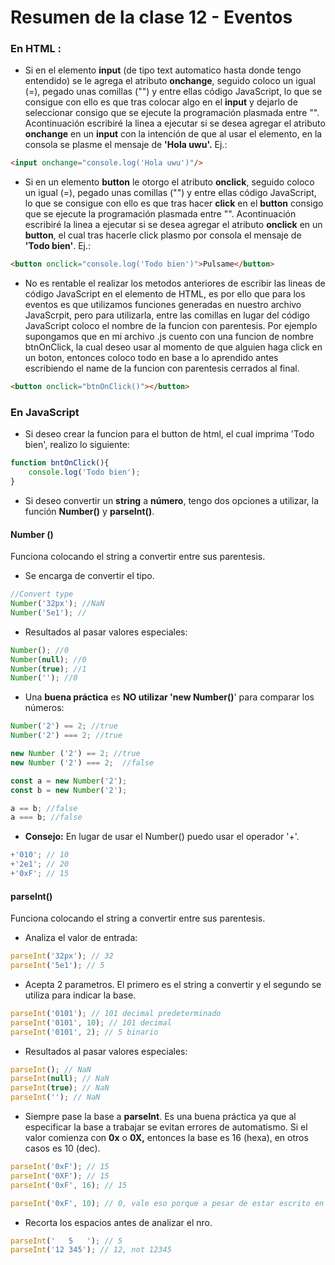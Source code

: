 # Resumen de la clase 12 - Eventos

### En HTML :

- Si en el elemento **input** (de tipo text automatico hasta donde tengo entendido) se le agrega el atributo **onchange**, seguido coloco un igual (=), pegado unas comillas ("") y entre ellas código JavaScript, lo que se consigue con ello es que tras colocar algo en el **input** y dejarlo de seleccionar consigo que se ejecute la programación plasmada entre "". Acontinuación escribiré la linea a ejecutar si se desea agregar el atributo **onchange** en un **input** con la intención de que al usar el elemento, en la consola se plasme el mensaje de **'Hola uwu'.** Ej.:

```html
<input onchange="console.log('Hola uwu')"/>
```

- Si en un elemento **button** le otorgo el atributo **onclick**, seguido coloco un igual (=), pegado unas comillas ("") y entre ellas código JavaScript, lo que se consigue con ello es que tras hacer **click** en el **button** consigo que se ejecute la programación plasmada entre "". Acontinuación escribiré la linea a ejecutar si se desea agregar el atributo **onclick** en un **button**, el cual tras hacerle click plasmo por consola el mensaje de **'Todo bien'**. Ej.:

```html
<button onclick="console.log('Todo bien')">Pulsame</button>
```


- No es rentable el realizar los metodos anteriores de escribir las lineas de código JavaScript en el elemento de HTML, es por ello que para los eventos es que utilizamos funciones generadas en nuestro archivo JavaScrpit, pero para utilizarla, entre las comillas en lugar del código JavaScript coloco el nombre de la funcion con parentesis. Por ejemplo supongamos que en mi archivo .js cuento con una funcion de nombre btnOnClick, la cual deseo usar al momento de que alguien haga click en un boton, entonces coloco todo en base a lo aprendido antes escribiendo el name de la funcion con parentesis cerrados al final.

```html
<button onclick="btnOnClick()"></button>
```



### En JavaScript

- Si deseo crear la funcion para el button de html, el cual imprima 'Todo bien',  realizo lo siguiente:

```javascript
function bntOnClick(){
	console.log('Todo bien');
}
```


- Si deseo convertir un **string** a **número**, tengo dos opciones a utilizar, la función **Number()** y **parseInt()**. 


#### Number ()
Funciona colocando el string a convertir entre sus parentesis. 

- Se encarga de convertir el tipo.

```javascript
//Convert type
Number('32px'); //NaN
Number('5e1'); //
```

- Resultados al pasar valores especiales:

```javascript
Number(); //0
Number(null); //0
Number(true); //1
Number(''); //0
```

- Una **buena práctica** es **NO utilizar 'new Number()**' para comparar los números:

```javascript
Number('2') == 2; //true
Number('2') === 2; //true

new Number ('2') == 2; //true
new Number ('2') === 2;  //false

const a = new Number('2');
const b = new Number('2');

a == b; //false
a === b; //false
```


- **Consejo:** En lugar de usar el Number() puedo usar el operador '+'.

```javascript
+'010'; // 10
+'2e1'; // 20
+'0xF'; // 15
```

#### parseInt()

Funciona colocando el string a convertir entre sus parentesis. 

- Analiza el valor de entrada:

```javascript
parseInt('32px'); // 32
parseInt('5e1'); // 5
```


- Acepta 2 parametros. El primero es el string a convertir y el segundo se utiliza para indicar la base.

```javascript
parseInt('0101'); // 101 decimal predeterminado
parseInt('0101', 10); // 101 decimal
parseInt('0101', 2); // 5 binario
```


- Resultados al pasar valores especiales:

```javascript
parseInt(); // NaN
parseInt(null); // NaN
parseInt(true); // NaN
parseInt(''); // NaN
```


- Siempre pase la base a **parseInt**. Es una buena práctica ya que al especificar la base a trabajar se evitan errores de automatismo. Si el valor comienza con **0x** o **0X,** entonces la base es 16 (hexa), en otros casos es 10 (dec).

```javascript
parseInt('0xF'); // 15
parseInt('0XF'); // 15
parseInt('0xF', 16); // 15

parseInt('0xF', 10); // 0, vale eso porque a pesar de estar escrito en hexa yo aclare la deci 
```


- Recorta los espacios antes de analizar el nro.

```javascript
parseInt('   5   '); // 5
parseInt('12 345'); // 12, not 12345
```